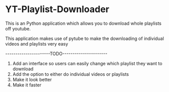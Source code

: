 # YT-Playlist-Downloader
This is an Python application which allows you to download whole playlists off youtube.

This application makes use of pytube to make the downloading of individual videos and playlists very easy

----------------------TODO----------------------

1. Add an interface so users can easily change which playlist they want to download
2. Add the option to either do individual videos or playlists
3. Make it look better
4. Make it faster
